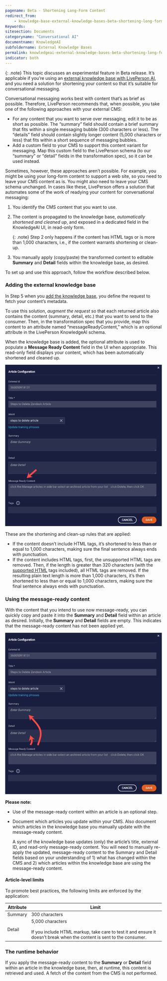 ```yaml
---
pagename: Beta - Shortening Long-Form Content
redirect_from:
    - knowledge-base-external-knowledge-bases-beta-shortening-long-form-content.html
Keywords:
sitesection: Documents
categoryname: "Conversational AI"
documentname: KnowledgeAI
subfoldername: External Knowledge Bases
permalink: knowledgeai-external-knowledge-bases-beta-shortening-long-form-content.html
indicator: both
---
```


{: .note}
This topic discusses an experimental feature in Beta release. It’s applicable if you’re using an [external knowledge base with LivePerson AI](knowledgeai-external-knowledge-bases-external-kbs-with-liveperson-ai.html), and you need a solution for shortening your content so that it’s suitable for conversational messaging.

Conversational messaging works best with content that’s as brief as possible. Therefore, LivePerson recommends that, when possible, you take one of the following approaches with your external CMS:

* For any content that you want to serve over messaging, edit it to be as short as possible.  The “summary” field should contain a brief summary that fits within a single messaging bubble (300 characters or less). The “details” field should contain slightly longer content (5,000 characters or less) that fits within a short sequence of messaging bubbles.
* Add a custom field to your CMS to support this content variant for messaging. Map this custom field to the LivePerson schema (to our “summary” or “detail” fields in the transformation spec), so it can be used instead.

Sometimes, however, these approaches aren’t possible. For example, you might be using your long-form content to support a web site, so you need to leave your CMS content as is. You might also need to leave your CMS schema unchanged. In cases like these, LivePerson offers a solution that automates some of the work of readying your content for conversational messaging:

1. You identify the CMS content that you want to use.
2. The content is propagated to the knowledge base, *automatically shortened and cleaned up*, and exposed in a dedicated field in the KnowledgeAI UI, in read-only form.

    {: .note}
    Step 2 only happens if the content has HTML tags or is more than 1,000 characters, i.e., if the content warrants shortening or clean-up.

3. You manually apply (copy/paste) the transformed content to editable **Summary** and **Detail** fields within the knowledge base, as desired.

To set up and use this approach, follow the workflow described below.

### Adding the external knowledge base

In Step 5 when you [add the knowledge base](knowledgeai-external-knowledge-bases-external-kbs-with-liveperson-ai.html#add-an-external-kb-with-liveperson-ai), you define the request to fetch your content’s metadata.

To use this solution, *augment the request* so that each returned article also contains the content (summary, detail, etc.) that you want to send to the consumer. Then, in the transformation spec that you provide, map this content to an attribute named “messageReadyContent,” which is an optional attribute in the LivePerson KnowledgeAI schema.

When the knowledge base is added, the optional attribute is used to populate a **Message Ready Content** field in the UI when appropriate. This read-only field displays your content, which has been automatically shortened and cleaned up.

<img style="width:800px" src="img/ConvoBuilder/kb_cms_long_form1.png" alt="">

These are the shortening and clean-up rules that are applied:

* If the content doesn’t include HTML tags, it’s shortened to less than or equal to 1,000 characters, making sure the final sentence always ends with punctuation.
* If the content includes HTML tags, first, the unsupported HTML tags are removed. Then, if the length is greater than 320 characters (with the [supported HTML](knowledgeai-common-settings-tasks.html#format-text-in-an-article) tags included), all HTML tags are removed. If the resulting plain text length is more than 1,000 characters, it’s then shortened to less than or equal to 1,000 characters, making sure the final sentence always ends with punctuation.

### Using the message-ready content

With the content that you intend to use now message-ready, you can quickly copy and paste it into the **Summary** and **Detail** field within an article as desired. Initially, the **Summary** and **Detail** fields are empty. This indicates that the message-ready content has not been applied yet.

<img style="width:800px" src="img/ConvoBuilder/kb_cms_long_form2.png" alt="">

**Please note:**

* Use of the message-ready content within an article is an optional step.
* Document which articles you update within your CMS. Also document which articles in the knowledge base you manually update with the message-ready content.

    A sync of the knowledge base updates (only) the article’s title, external ID, and read-only message-ready content. You will need to manually re-apply the updated, message-ready content to the Summary and Detail fields based on your understanding of 1) what has changed within the CMS and 2) which articles within the knowledge base are using the message-ready content.

#### Article-level limits

To promote best practices, the following limits are enforced by the application:

| Attribute | Limit |
| --- | --- |
| Summary | 300 characters |
| Detail | 5,000 characters<br><br>If you include HTML markup, take care to test it and ensure it doesn’t break when the content is sent to the consumer. |

### The runtime behavior

If you apply the message-ready content to the **Summary** or **Detail** field within an article in the knowledge base, then, at runtime, this content is retrieved and used. A fetch of the content from the CMS is not performed.
